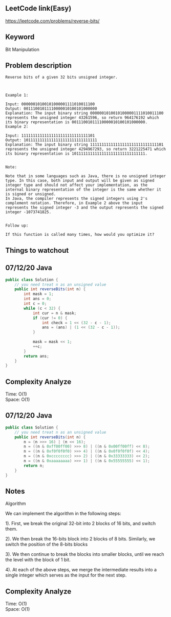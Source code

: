 ## LeetCode link(Easy)
https://leetcode.com/problems/reverse-bits/

## Keyword
Bit Manipulation

## Problem description
```
Reverse bits of a given 32 bits unsigned integer.

 

Example 1:

Input: 00000010100101000001111010011100
Output: 00111001011110000010100101000000
Explanation: The input binary string 00000010100101000001111010011100 represents the unsigned integer 43261596, so return 964176192 which its binary representation is 00111001011110000010100101000000.
Example 2:

Input: 11111111111111111111111111111101
Output: 10111111111111111111111111111111
Explanation: The input binary string 11111111111111111111111111111101 represents the unsigned integer 4294967293, so return 3221225471 which its binary representation is 10111111111111111111111111111111.
 

Note:

Note that in some languages such as Java, there is no unsigned integer type. In this case, both input and output will be given as signed integer type and should not affect your implementation, as the internal binary representation of the integer is the same whether it is signed or unsigned.
In Java, the compiler represents the signed integers using 2's complement notation. Therefore, in Example 2 above the input represents the signed integer -3 and the output represents the signed integer -1073741825.
 

Follow up:

If this function is called many times, how would you optimize it?
```






## Things to watchout

## 07/12/20 Java

```java
public class Solution {
    // you need treat n as an unsigned value
    public int reverseBits(int n) {
        int mask = 1;
        int ans = 0;
        int c = 0;
        while (c < 32) {
            int cur = n & mask;
            if (cur != 0) {
                int check = 1 << (32 - c - 1);
                ans = (ans) | (1 << (32 - c - 1));
            }
            
            mask = mask << 1;
            ++c;
        }
        return ans;
    }
}

```
## Complexity Analyze
Time: O(1)       \
Space: O(1)

## 07/12/20 Java
```Java
public class Solution {
    // you need treat n as an unsigned value
    public int reverseBits(int n) {
        n = (n >>> 16) | (n << 16);
        n = ((n & 0xff00ff00) >>> 8) | ((n & 0x00ff00ff) << 8);
        n = ((n & 0xf0f0f0f0) >>> 4) | ((n & 0x0f0f0f0f) << 4);
        n = ((n & 0xcccccccc) >>> 2) | ((n & 0x33333333) << 2);
        n = ((n & 0xaaaaaaaa) >>> 1) | ((n & 0x55555555) << 1);
        return n;
    }
}
```

## Notes
Algorithm

We can implement the algorithm in the following steps:

1). First, we break the original 32-bit into 2 blocks of 16 bits, and switch them.

2). We then break the 16-bits block into 2 blocks of 8 bits. Similarly, we switch the position of the 8-bits blocks

3). We then continue to break the blocks into smaller blocks, until we reach the level with the block of 1 bit.

4). At each of the above steps, we merge the intermediate results into a single integer which serves as the input for the next step.
## Complexity Analyze
Time: O(1)       \
Space: O(1)
